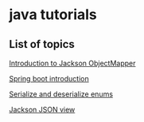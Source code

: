 # java tutorials

## List of topics

[Introduction to Jackson ObjectMapper](./Intro%20to%20Jackson%20ObjectMapper)

[Spring boot introduction](./spring-boot-start)

[Serialize and deserialize enums](./Serialize%20and%20deserialize%20enums%20with%20jackson)

[Jackson JSON view](./jackson-json-view)
